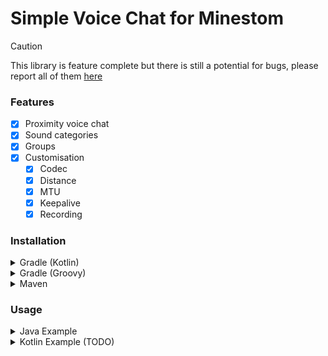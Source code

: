 # Simple Voice Chat for Minestom

> [!CAUTION]
> This library is feature complete but there is still a potential for bugs, please report all of them [here](https://github.com/Summiner/simple-vc-minestom/issues)

### Features
- [x] Proximity voice chat
- [x] Sound categories
- [x] Groups
- [x] Customisation
  - [x] Codec
  - [x] Distance
  - [x] MTU
  - [x] Keepalive
  - [x] Recording

### Installation
<details>
<summary>Gradle (Kotlin)</summary>

```kts
repositories {
    mavenCentral()
    maven("https://https://jitpack.io")
}

dependencies {
    implementation("com.github.Summiner:simple-vc-minestom:main-SNAPSHOT")
}
```
</details>

<details>
<summary>Gradle (Groovy)</summary>

```groovy
repositories {
    mavenCentral()
    maven { url 'https://jitpack.io' }
}

dependencies {
    implementation 'com.github.Summiner:simple-vc-minestom:main-SNAPSHOT'
}
```
</details>

<details>
<summary>Maven</summary>

```xml
<repository>
  <id>jitpack.io</id>
  <url>https://jitpack.io</url>
</repository>

<dependency>
  <groupId>com.github.Summiner</groupId>
    <artifactId>simple-vc-minestom</artifactId>
  <version>Tag</version>
</dependency>
```
</details>

### Usage

<details>
<summary>Java Example</summary>

```java
VoiceChat voicechat = VoiceChat.builder("0.0.0.0", 21000) // create a new voice chat instance
        .setMTU(1024) // Set the mtu of the voice server. This is used determine the largest size of a packet.
        .publicAddress("voice.example.org:30000") // Set the public address of the voice server. This is used to tell clients where to connect to.
        .enable(); // Start the server
```
</details>

<details>
<summary>Kotlin Example (TODO)</summary>

```kotlin
// Under Construction
```
</details>



